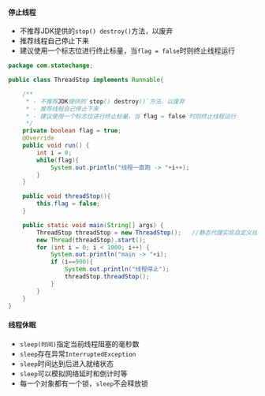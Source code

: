 #### 停止线程

- 不推荐JDK提供的`stop() destroy()`方法，以废弃
- 推荐线程自己停止下来
- 建议使用一个标志位进行终止标量，当`flag = false`时则终止线程运行

```java
package com.statechange;

public class ThreadStop implements Runnable{

    /**
     * - 不推荐JDK提供的`stop() destroy()`方法，以废弃
     * - 推荐线程自己停止下来
     * - 建议使用一个标志位进行终止标量，当`flag = false`时则终止线程运行
     */
    private boolean flag = true;
    @Override
    public void run() {
        int i = 0;
        while(flag){
            System.out.println("线程一直跑 -> "+i++);
        }
    }

    public void threadStop(){
        this.flag = false;
    }

    public static void main(String[] args) {
        ThreadStop threadStop = new ThreadStop();   //静态代理实现自定义线程专注于自己的业务逻辑
        new Thread(threadStop).start();
        for (int i = 0; i < 1000; i++) {
            System.out.println("main -> "+i);
            if (i==900){
                System.out.println("线程停止");
                threadStop.threadStop();
            }
        }
    }
}
```



####  线程休眠

- `sleep(时间)`指定当前线程阻塞的毫秒数
- `sleep`存在异常`InterruptedException`
- `sleep`时间达到后进入就绪状态
- `sleep`可以模拟网络延时和倒计时等
- 每一个对象都有一个锁，`sleep`不会释放锁

